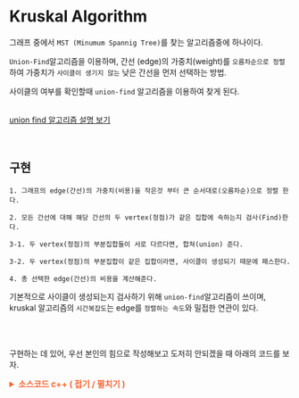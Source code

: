 # Kruskal Algorithm

그래프 중에서 `MST (Minumum Spannig Tree)`를 찾는 알고리즘중에 하나이다.

`Union-Find`알고리즘을 이용하며, 간선 (edge)의 가중치(weight)를 `오름차순으로 정렬`하여 가중치가 `사이클이 생기지 않는` 낮은 간선을 먼저 선택하는 방법.

사이클의 여부를 확인할때 `union-find` 알고리즘을 이용하여 찾게 된다.

<br>[union find 알고리즘 설명 보기](./DisjointSet-unionFind.md)

<br>

## 구현

```
1. 그래프의 edge(간선)의 가중치(비용)을 작은것 부터 큰 순서대로(오름차순)으로 정렬 한다.

2. 모든 간선에 대해 해당 간선의 두 vertex(정점)가 같은 집합에 속하는지 검사(Find)한다.

3-1. 두 vertex(정점)의 부분집합들이 서로 다르다면, 합쳐(union) 준다.

3-2. 두 vertex(정점)의 부분집합이 같은 집합이라면, 사이클이 생성되기 때문에 패스한다.

4. 총 선택한 edge(간선)의 비용을 계산해준다.
```

기본적으로 사이클이 생성되는지 검사하기 위해 `union-find`알고리즘이 쓰이며, kruskal 알고리즘의 `시간복잡도`는 edge를 `정렬하는 속도`와 밀접한 연관이 있다.

<br><br>

구현하는 데 있어, 우선 본인의 힘으로 작성해보고 도저히 안되겠을 때 아래의 코드를 보자.

<details>
  <summary style="font-Weight : bold; font-size : 15px; color : #FE642E;" > 소스코드  c++ ( 접기 / 펼치기 )</summary>
  <div>

```cpp
#include <iostream>
#include <algorithm>    //sort
#include <vector>       //vector
#include <cstdlib>      //rand
#include <ctime>        //time

typedef struct edge {
    int src;    //출발 vertex
    int dest;   //도착 vertex
    int weight; //가중치(비용)
} edge;

class Edge {
   private:
    edge e;

   public:
    Edge(int src = 0, int dest = 0, int weight = 0) {
        this->e.src = src;
        this->e.dest = dest;
        this->e.weight = weight;
    }
    int getSrc() { return this->e.src; }
    int getDest() { return this->e.dest; }
    int getWeight() { return this->e.weight; }
    bool operator<(Edge &edge) { return this->e.weight < edge.e.weight; }
};

int Kruskal(std::vector<Edge> &);
int Find(std::vector<int> &, int);
bool Union(std::vector<int> &, std::vector<int> &, int, int);
void randomPush(std::vector<Edge> &);   //graph에 사이클 없는 연결그래프 무작위 생성

int main() {
    std::vector<Edge> g;    //graph g
    int minimum_weight = 0; //minimum cost

    randomPush(g);  //간선 random 삽입

    /*edge info print*/
    std::cout << "edge info : \n";
    std::for_each(g.begin(), g.end(), [](Edge a) {
        std::cout << "src : " << a.getSrc() << " desc : " << a.getDest() << " weight : " << a.getWeight() << std::endl;
    });

    minimum_weight = Kruskal(g);    //kruskal algorithm

    std::cout << "minimum cost : " << minimum_weight << std::endl;  //minimum cost print

    return 0;
}

int Kruskal(std::vector<Edge> &g) {
    int sum = 0;
    sort(g.begin(), g.end());  //내림차순으로 정렬

    /*set, rank 초기화*/
    std::vector<int> set(g.size());
    std::vector<int> rank(g.size(), 0);
    for (int i = 0; i < g.size(); i++) {
        set[i] = i;
    }

    /*minumum edge 선택*/
    std::cout << "\nselected edge : \n";
    for (int i = 0; i < g.size(); i++) {
        if (Union(set, rank, g[i].getSrc(), g[i].getDest())) {
            std::cout << "edge : " << g[i].getSrc() << " " << g[i].getDest() << " weight : " << g[i].getWeight() << std::endl;
            sum += g[i].getWeight();
        }
    }
    return sum;
}

int Find(std::vector<int> &set, int x) {
    if (set[x] != x)
        set[x] = Find(set, set[x]);
    else
        return set[x];
}

bool Union(std::vector<int> &set, std::vector<int> &rank, int x, int y) {
    x = Find(set, x);
    y = Find(set, y);

    if (x == y) return false;

    if (rank[x] < rank[y])
        set[x] = y;

    else if (rank[x] > rank[y])
        set[y] = x;
    else {
        set[y] = x;
        rank[x]++;
    }
    return true;
}

/*vertex수 입력받은 후 그래프 간선 가중치 random 삽입*/
void randomPush(std::vector<Edge> &g) {
    int V;
    std::cout << "create number of Vertex : ";
    std::cin >> V;

    srand((unsigned int)time(NULL));

    for (int i = 0; i < V - 1; i++) {
        g.push_back(Edge(i, i + 1, rand() % 100));
        for (int j = i + 1; j < V; j += (rand() % 4)) {
            g.push_back(Edge(i, j, rand() % 100));
        }
    }
    for (int i = V - 1; i > 0; i--) {
        g.push_back(Edge(i, i - 1, rand() % 100));
        for (int j = i - 1; j > 0; j -= (rand() % 4)) {
            g.push_back(Edge(i, j, rand() % 100));
        }
    }
}
```

  </div>
</details>
